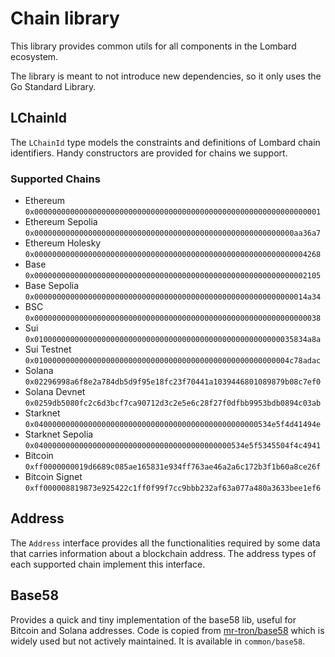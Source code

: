 # Chain library
This library provides common utils for all components in the Lombard ecosystem.

The library is meant to not introduce new dependencies, so it only uses the Go Standard Library.

## LChainId
The `LChainId` type models the constraints and definitions of Lombard chain identifiers. Handy constructors are provided for chains we support.

### Supported Chains

- Ethereum `0x0000000000000000000000000000000000000000000000000000000000000001`
- Ethereum Sepolia `0x0000000000000000000000000000000000000000000000000000000000aa36a7`
- Ethereum Holesky `0x0000000000000000000000000000000000000000000000000000000000004268`
- Base `0x0000000000000000000000000000000000000000000000000000000000002105`
- Base Sepolia `0x0000000000000000000000000000000000000000000000000000000000014a34`
- BSC `0x0000000000000000000000000000000000000000000000000000000000000038`
- Sui `0x0100000000000000000000000000000000000000000000000000000035834a8a`
- Sui Testnet `0x010000000000000000000000000000000000000000000000000000004c78adac`
- Solana `0x02296998a6f8e2a784db5d9f95e18fc23f70441a1039446801089879b08c7ef0`
- Solana Devnet `0x0259db5080fc2c6d3bcf7ca90712d3c2e5e6c28f27f0dfbb9953bdb0894c03ab`
- Starknet `0x04000000000000000000000000000000000000000000000000534e5f4d41494e`
- Starknet Sepolia `0x04000000000000000000000000000000000000000000534e5f5345504f4c4941`
- Bitcoin `0xff0000000019d6689c085ae165831e934ff763ae46a2a6c172b3f1b60a8ce26f`
- Bitcoin Signet `0xff000008819873e925422c1ff0f99f7cc9bbb232af63a077a480a3633bee1ef6`

## Address

The `Address` interface provides all the functionalities required by some data that carries information about a blockchain address. The address types of each supported chain implement this interface.

## Base58

Provides a quick and tiny implementation of the base58 lib, useful for Bitcoin and Solana addresses. Code is copied from [mr-tron/base58](https://github.com/mr-tron/base58) which is widely used but not actively maintained. It is available in `common/base58`.